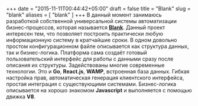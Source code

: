+++
date = "2015-11-11T00:44:42+05:00"
draft = false
title = "Blank"
slug = "blank"
aliases = [
	"blank"
]
+++
В данный момент занимаюсь разработкой собственной универсальной системы автоматизации бизнес-процессов, которая называется [**Blank**](http://getblank.net). Данный проект интересен тем, что позволяет построить практически любую информационную систему в кратчайшие сроки. В одном довольно простом конфигурационном файле описывается как структура данных, так и бизнес-логика. Платформа сама создаёт готовый пользовательский интерфейс для работы с данными сразу после описания их структуры. Задействованы многие современные технологии. Это и **Go**, **React.js**, **WAMP**, встроенная база данных. Гибкая настройка прав, автоматическая генерация клиентского интерфейса, простая интеграция с существующими системами. Бизнес-логика описывается на хорошо знакомом **Javascript** и выполняется с помощью движка **V8**.
<!--more-->